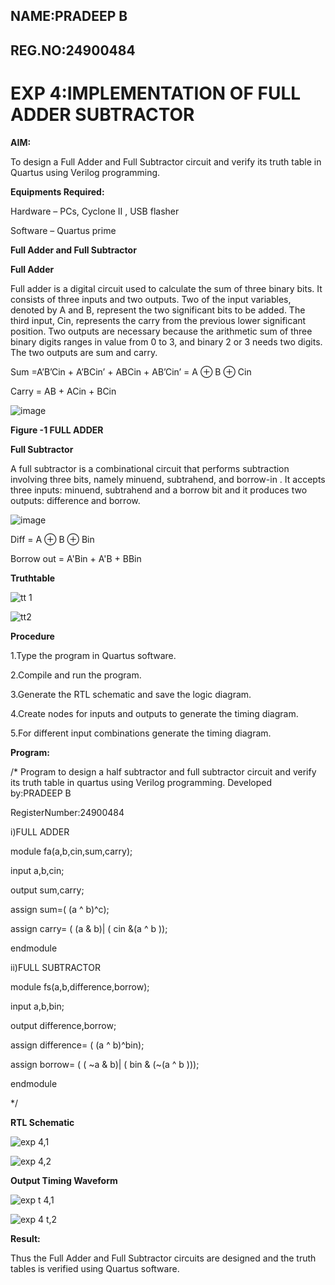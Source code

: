 ## NAME:PRADEEP B
## REG.NO:24900484
# EXP 4:IMPLEMENTATION OF FULL ADDER SUBTRACTOR 

**AIM:**

To design a Full Adder and Full Subtractor circuit and verify its truth table in Quartus using Verilog programming.

**Equipments Required:**

Hardware – PCs, Cyclone II , USB flasher

Software – Quartus prime

**Full Adder and Full Subtractor**

**Full Adder**

Full adder is a digital circuit used to calculate the sum of three binary bits. It consists of three inputs and two outputs. Two of the input variables, denoted by A and B, represent the two significant bits to be added. The third input, Cin, represents the carry from the previous lower significant position. Two outputs are necessary because the arithmetic sum of three binary digits ranges in value from 0 to 3, and binary 2 or 3 needs two digits. The two outputs are sum and carry.

Sum =A’B’Cin + A’BCin’ + ABCin + AB’Cin’ = A ⊕ B ⊕ Cin 

Carry = AB + ACin + BCin

![image](https://github.com/naavaneetha/FULL_ADDER_SUBTRACTOR/assets/154305477/0f30ba51-5ffb-4198-845f-18e054f675e7)

**Figure -1 FULL ADDER**

**Full Subtractor**

A full subtractor is a combinational circuit that performs subtraction involving three bits, namely minuend, subtrahend, and borrow-in . It accepts three inputs: minuend, subtrahend and a borrow bit and it produces two outputs: difference and borrow.

![image](https://github.com/naavaneetha/FULL_ADDER_SUBTRACTOR/assets/154305477/02b24f51-ab51-4304-9ad6-7b81ffc1ead5)

Diff = A ⊕ B ⊕ Bin 

Borrow out = A'Bin + A'B + BBin

**Truthtable**

![tt 1](https://github.com/user-attachments/assets/74ddf1d8-a8e4-4b48-a541-ed8b8c77d36f)


![tt2](https://github.com/user-attachments/assets/5be0a712-b664-4230-a407-974f385a17ac)



**Procedure**


1.Type the program in Quartus software.

2.Compile and run the program.

3.Generate the RTL schematic and save the logic diagram.

4.Create nodes for inputs and outputs to generate the timing diagram.

5.For different input combinations generate the timing diagram.

**Program:**

/* Program to design a half subtractor and full subtractor circuit and verify its truth table in quartus using Verilog programming. Developed by:PRADEEP B


RegisterNumber:24900484


i)FULL ADDER



module fa(a,b,cin,sum,carry);


input a,b,cin;


output sum,carry;


assign sum=( (a ^ b)^c);


assign carry= ( (a & b)| ( cin &(a ^ b ));


endmodule






ii)FULL SUBTRACTOR



module fs(a,b,difference,borrow);


input a,b,bin;


output difference,borrow;


assign difference= ( (a ^ b)^bin);


assign borrow= ( ( ~a & b)| ( bin & (~(a ^ b )));


endmodule




*/

**RTL Schematic**

![exp 4,1](https://github.com/user-attachments/assets/b49d7417-d4b2-46c1-a927-86e526e65d6a)



![exp 4,2](https://github.com/user-attachments/assets/5f41e2bd-8846-4e86-8af4-0a9211682988)


**Output Timing Waveform**

![exp t 4,1](https://github.com/user-attachments/assets/fa387592-21b2-4551-9c69-7f9870a44a9d)


![exp 4 t,2](https://github.com/user-attachments/assets/b6e73ae7-6c7a-4019-bdf9-e648aeeee082)



**Result:**

Thus the Full Adder and Full Subtractor circuits are designed and the truth tables is verified using Quartus software.



